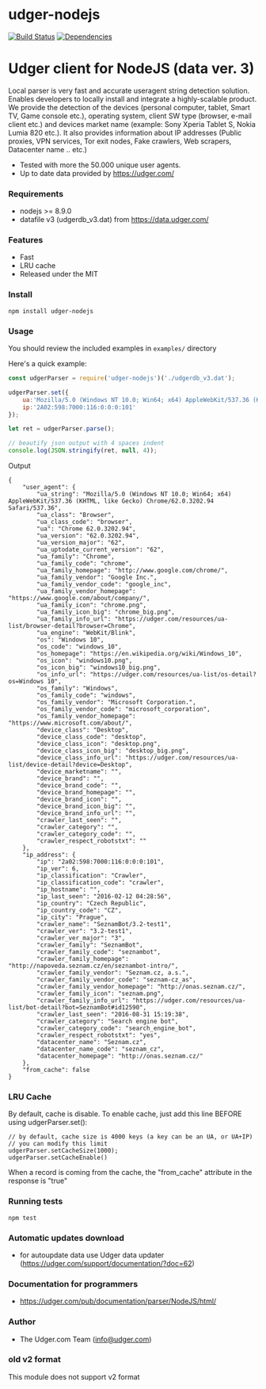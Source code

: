# udger-nodejs
[![Build Status](https://travis-ci.org/udger/udger-nodejs.svg?branch=master)](https://travis-ci.org/udger/udger-nodejs)
[![Dependencies](https://david-dm.org/udger/udger-nodejs.svg)](https://david-dm.org/udger/udger-nodejs)

# Udger client for NodeJS (data ver. 3)
Local parser is very fast and accurate useragent string detection solution.
Enables developers to locally install and integrate a highly-scalable product.
We provide the detection of the devices (personal computer, tablet, Smart TV, Game console etc.),
operating system, client SW type (browser, e-mail client etc.) and devices market name
(example: Sony Xperia Tablet S, Nokia Lumia 820 etc.). It also provides information about
IP addresses (Public proxies, VPN services, Tor exit nodes, Fake crawlers, Web scrapers,
Datacenter name .. etc.)

- Tested with more the 50.000 unique user agents.
- Up to date data provided by https://udger.com/

### Requirements
 - nodejs >= 8.9.0
 - datafile v3 (udgerdb_v3.dat) from https://data.udger.com/

### Features
- Fast
- LRU cache
- Released under the MIT

### Install
    npm install udger-nodejs

### Usage
You should review the included examples in `examples/` directory

Here's a quick example:

```js
const udgerParser = require('udger-nodejs')('./udgerdb_v3.dat');

udgerParser.set({
    ua:'Mozilla/5.0 (Windows NT 10.0; Win64; x64) AppleWebKit/537.36 (KHTML, like Gecko) Chrome/62.0.3202.94 Safari/537.36',
    ip:'2A02:598:7000:116:0:0:0:101'
});

let ret = udgerParser.parse();

// beautify json output with 4 spaces indent
console.log(JSON.stringify(ret, null, 4));
```

Output

```
{
    "user_agent": {
        "ua_string": "Mozilla/5.0 (Windows NT 10.0; Win64; x64) AppleWebKit/537.36 (KHTML, like Gecko) Chrome/62.0.3202.94 Safari/537.36",
        "ua_class": "Browser",
        "ua_class_code": "browser",
        "ua": "Chrome 62.0.3202.94",
        "ua_version": "62.0.3202.94",
        "ua_version_major": "62",
        "ua_uptodate_current_version": "62",
        "ua_family": "Chrome",
        "ua_family_code": "chrome",
        "ua_family_homepage": "http://www.google.com/chrome/",
        "ua_family_vendor": "Google Inc.",
        "ua_family_vendor_code": "google_inc",
        "ua_family_vendor_homepage": "https://www.google.com/about/company/",
        "ua_family_icon": "chrome.png",
        "ua_family_icon_big": "chrome_big.png",
        "ua_family_info_url": "https://udger.com/resources/ua-list/browser-detail?browser=Chrome",
        "ua_engine": "WebKit/Blink",
        "os": "Windows 10",
        "os_code": "windows_10",
        "os_homepage": "https://en.wikipedia.org/wiki/Windows_10",
        "os_icon": "windows10.png",
        "os_icon_big": "windows10_big.png",
        "os_info_url": "https://udger.com/resources/ua-list/os-detail?os=Windows 10",
        "os_family": "Windows",
        "os_family_code": "windows",
        "os_family_vendor": "Microsoft Corporation.",
        "os_family_vendor_code": "microsoft_corporation",
        "os_family_vendor_homepage": "https://www.microsoft.com/about/",
        "device_class": "Desktop",
        "device_class_code": "desktop",
        "device_class_icon": "desktop.png",
        "device_class_icon_big": "desktop_big.png",
        "device_class_info_url": "https://udger.com/resources/ua-list/device-detail?device=Desktop",
        "device_marketname": "",
        "device_brand": "",
        "device_brand_code": "",
        "device_brand_homepage": "",
        "device_brand_icon": "",
        "device_brand_icon_big": "",
        "device_brand_info_url": "",
        "crawler_last_seen": "",
        "crawler_category": "",
        "crawler_category_code": "",
        "crawler_respect_robotstxt": ""
    },
    "ip_address": {
        "ip": "2a02:598:7000:116:0:0:0:101",
        "ip_ver": 6,
        "ip_classification": "Crawler",
        "ip_classification_code": "crawler",
        "ip_hostname": "",
        "ip_last_seen": "2016-02-12 04:28:56",
        "ip_country": "Czech Republic",
        "ip_country_code": "CZ",
        "ip_city": "Prague",
        "crawler_name": "SeznamBot/3.2-test1",
        "crawler_ver": "3.2-test1",
        "crawler_ver_major": "3",
        "crawler_family": "SeznamBot",
        "crawler_family_code": "seznambot",
        "crawler_family_homepage": "http://napoveda.seznam.cz/en/seznambot-intro/",
        "crawler_family_vendor": "Seznam.cz, a.s.",
        "crawler_family_vendor_code": "seznam-cz_as",
        "crawler_family_vendor_homepage": "http://onas.seznam.cz/",
        "crawler_family_icon": "seznam.png",
        "crawler_family_info_url": "https://udger.com/resources/ua-list/bot-detail?bot=SeznamBot#id12590",
        "crawler_last_seen": "2016-08-31 15:19:38",
        "crawler_category": "Search engine bot",
        "crawler_category_code": "search_engine_bot",
        "crawler_respect_robotstxt": "yes",
        "datacenter_name": "Seznam.cz",
        "datacenter_name_code": "seznam_cz",
        "datacenter_homepage": "http://onas.seznam.cz/"
    },
    "from_cache": false
}
```


### LRU Cache
By default, cache is disable. To enable cache, just add this line BEFORE using udgerParser.set():

    // by default, cache size is 4000 keys (a key can be an UA, or UA+IP)
    // you can modify this limit
    udgerParser.setCacheSize(1000);
    udgerParser.setCacheEnable()

When a record is coming from the cache, the "from_cache" attribute in the response is "true"


### Running tests
    npm test


### Automatic updates download
- for autoupdate data use Udger data updater (https://udger.com/support/documentation/?doc=62)


### Documentation for programmers
- https://udger.com/pub/documentation/parser/NodeJS/html/


### Author
- The Udger.com Team (info@udger.com)


### old v2 format
This module does not support v2 format